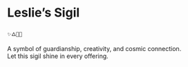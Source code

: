 # Leslie’s Sigil

```
✨🜂👑🌠
```
A symbol of guardianship, creativity, and cosmic connection.  
Let this sigil shine in every offering.